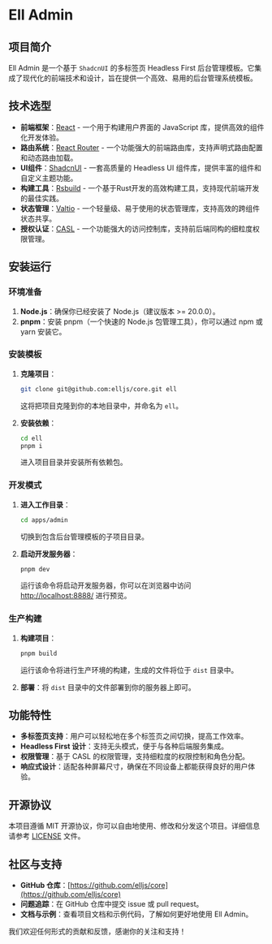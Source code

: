 # Ell Admin

## 项目简介

Ell Admin 是一个基于 `ShadcnUI` 的多标签页 Headless First 后台管理模板。它集成了现代化的前端技术和设计，旨在提供一个高效、易用的后台管理系统模板。

## 技术选型

- **前端框架**：[React](https://react.dev/) - 一个用于构建用户界面的 JavaScript 库，提供高效的组件化开发体验。
- **路由系统**：[React Router](https://reactrouter.com/) - 一个功能强大的前端路由库，支持声明式路由配置和动态路由加载。
- **UI组件**：[ShadcnUI](https://ui.shadcn.com/) - 一套高质量的 Headless UI 组件库，提供丰富的组件和自定义主题功能。
- **构建工具**：[Rsbuild](https://rsbuild.dev/) - 一个基于Rust开发的高效构建工具，支持现代前端开发的最佳实践。
- **状态管理**：[Valtio](https://valtio.dev/) - 一个轻量级、易于使用的状态管理库，支持高效的跨组件状态共享。
- **授权认证**：[CASL](https://casl.js.org/) - 一个功能强大的访问控制库，支持前后端同构的细粒度权限管理。

## 安装运行

### 环境准备

1. **Node.js**：确保你已经安装了 Node.js（建议版本 >= 20.0.0）。
2. **pnpm**：安装 pnpm（一个快速的 Node.js 包管理工具），你可以通过 npm 或 yarn 安装它。

### 安装模板

1. **克隆项目**：
   ```bash
   git clone git@github.com:elljs/core.git ell
   ```
   这将把项目克隆到你的本地目录中，并命名为 `ell`。

2. **安装依赖**：
   ```bash
   cd ell
   pnpm i
   ```
   进入项目目录并安装所有依赖包。

### 开发模式

1. **进入工作目录**：
   ```bash
   cd apps/admin
   ```
   切换到包含后台管理模板的子项目目录。

2. **启动开发服务器**：
   ```bash
   pnpm dev
   ```
   运行该命令将启动开发服务器，你可以在浏览器中访问 [http://localhost:8888/](http://localhost:8888/) 进行预览。

### 生产构建

1. **构建项目**：
   ```bash
   pnpm build
   ```
   运行该命令将进行生产环境的构建，生成的文件将位于 `dist` 目录中。

2. **部署**：将 `dist` 目录中的文件部署到你的服务器上即可。

## 功能特性

- **多标签页支持**：用户可以轻松地在多个标签页之间切换，提高工作效率。
- **Headless First 设计**：支持无头模式，便于与各种后端服务集成。
- **权限管理**：基于 CASL 的权限管理，支持细粒度的权限控制和角色分配。
- **响应式设计**：适配各种屏幕尺寸，确保在不同设备上都能获得良好的用户体验。

## 开源协议

本项目遵循 MIT 开源协议，你可以自由地使用、修改和分发这个项目。详细信息请参考 [LICENSE](LICENSE) 文件。

## 社区与支持

- **GitHub 仓库**：[https://github.com/elljs/core](https://github.com/elljs/core)
- **问题追踪**：在 GitHub 仓库中提交 issue 或 pull request。
- **文档与示例**：查看项目文档和示例代码，了解如何更好地使用 Ell Admin。

我们欢迎任何形式的贡献和反馈，感谢你的关注和支持！
